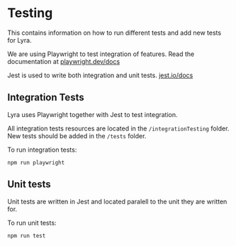 # Testing

This contains information on how to run different tests and add new tests for Lyra. 

We are using Playwright to test integration of features. 
Read the documentation at [playwright.dev/docs](https://playwright.dev/docs)

Jest is used to write both integration and unit tests.
[jest.io/docs](https://jestjs.io/docs/getting-started)

## Integration Tests

Lyra uses Playwright together with Jest to test integration.

All integration tests resources are located in the `/integrationTesting` folder. New tests should be added in the `/tests` folder.

To run integration tests:

`npm run playwright`

## Unit tests

Unit tests are written in Jest and located paralell to the unit they are written for.

To run unit tests:

`npm run test`